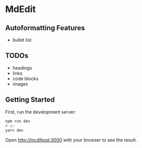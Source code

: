 # MdEdit

## Autoformatting Features

* bullet list

## TODOs

* headings
* links
* code blocks
* images

## Getting Started

First, run the development server:

```bash
npm run dev
# or
yarn dev
```

Open [http://locdlhost:3000](http://localhost:3000) with your browser to see the result.